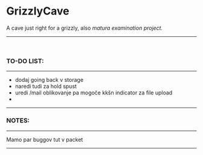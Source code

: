 # GrizzlyCave

A cave just right for a grizzly, also <i>matura examination project. </i>

<hr><br/>
<h3> TO-DO LIST:</h3>
<hr>
<ul>
  <li>dodaj  going back v storage</li>
  <li>naredi tudi za hold spust</li>
  <li>uredi /mail  oblikovanje pa mogoče kkšn indicator za file upload</li>
  <li></li>
</ul>
<hr>
<h3>NOTES:</h3>
<hr>
<p>Mamo par buggov tut v packet</p>
<hr>
